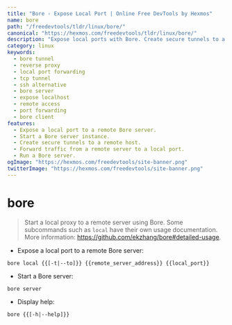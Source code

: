 ```yaml
---
title: "Bore - Expose Local Port | Online Free DevTools by Hexmos"
name: bore
path: "/freedevtools/tldr/linux/bore/"
canonical: "https://hexmos.com/freedevtools/tldr/linux/bore/"
description: "Expose local ports with Bore. Create secure tunnels to a remote server and share your localhost. Free online tool, no registration required."
category: linux
keywords:
  - bore tunnel
  - reverse proxy
  - local port forwarding
  - tcp tunnel
  - ssh alternative
  - bore server
  - expose localhost
  - remote access
  - port forwarding
  - bore client
features:
  - Expose a local port to a remote Bore server.
  - Start a Bore server instance.
  - Create secure tunnels to a remote host.
  - Forward traffic from a remote server to a local port.
  - Run a Bore server.
ogImage: "https://hexmos.com/freedevtools/site-banner.png"
twitterImage: "https://hexmos.com/freedevtools/site-banner.png"
---
```


# bore

> Start a local proxy to a remote server using Bore.
> Some subcommands such as `local` have their own usage documentation.
> More information: <https://github.com/ekzhang/bore#detailed-usage>.

- Expose a local port to a remote Bore server:

`bore local {{[-t|--to]}} {{remote_server_address}} {{local_port}}`

- Start a Bore server:

`bore server`

- Display help:

`bore {{[-h|--help]}}`
